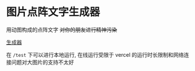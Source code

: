 # 图片点阵文字生成器
用动图构成的点阵文字 ~~对你的朋友进行精神污染~~

[生成器](https://construct-orz.tk/)

在 `/test` 下可以进行本地运行, 在线运行受限于 vercel 的运行时长限制和网络连接问题对大图片的支持不太好
